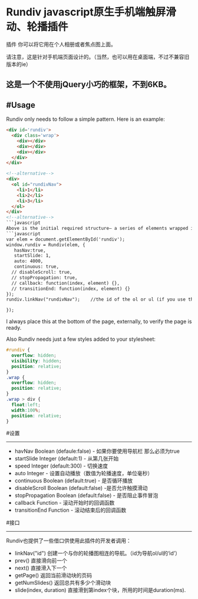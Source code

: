 # Rundiv javascript原生手机端触屏滑动、轮播插件

插件
你可以将它用在个人相册或者焦点图上面。

请注意，这是针对手机端页面设计的。（当然，也可以用在桌面端，不过不兼容旧版本的ie）

这是一个不使用jQuery小巧的框架，不到6KB。
---

#Usage
---

Rundiv only needs to follow a simple pattern. Here is an example:
```html
<div id='rundiv'>
  <div class='wrap'>
    <div></div>
    <div></div>
    <div></div>
  </div>
</div>

<!--alternative-->
<div>
  <ol id="rundivNav">  
    <li>1</li>
    <li>2</li>
    <li>3</li>
  </ol>
</div>
<!--alternative-->
```javascript
Above is the initial required structure– a series of elements wrapped in two containers. Place any content you want within the items. The containing div will need to be passed to the Rundiv function like so:
```javascript
var elem = document.getElementById('rundiv');
window.rundiv = Rundiv(elem, {
   hasNav:true,
   startSlide: 1,
   auto: 4000,
   continuous: true,
  // disableScroll: true,
  // stopPropagation: true,
  // callback: function(index, element) {},
  // transitionEnd: function(index, element) {}
});
rundiv.linkNav("rundivNav");    //the id of the ol or ul (if you use this,please make sure hasNav:true) 

});
```
I always place this at the bottom of the page, externally, to verify the page is ready.

Also Rundiv needs just a few styles added to your stylesheet:
```css
#rundiv {
  overflow: hidden;
  visibility: hidden;
  position: relative;
}
.wrap {
  overflow: hidden;
  position: relative;
}
.wrap > div {
  float:left;
  width:100%;
  position: relative;
}
```
#设置

---

 - havNav Boolean (defaule:false) - 如果你要使用导航栏 那么必须为true
 - startSlide Integer (default:1) - 从第几张开始
 - speed Integer (default:300) - 切换速度
 - auto Integer - 设置自动播放（数值为轮播速度，单位毫秒）
 - continuous Boolean (default:true) - 是否循环播放
 - disableScroll Boolean (default:false) -是否允许触摸滑动
 - stopPropagation Boolean (default:false) - 是否阻止事件冒泡
 - callback Function - 滚动开始时的回调函数
 - transitionEnd Function - 滚动结束后的回调函数

#接口

---
Rundiv也提供了一些借口供使用此插件的开发者调用：
- linkNav("id") 创建一个与你的轮播图相连的导航。（id为导航ol/ul的‘id’）
- prev() 直接滑向前一个
- next() 直接滑入下一个
- getPage() 返回当前滑动块的页码
- getNumSlides() 返回总共有多少个滑动块
- slide(index, duration) 直接滑到第index个块，所用的时间是duration(ms).

